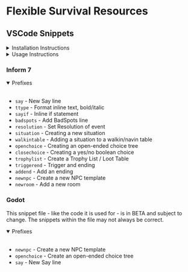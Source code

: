 # Flexible Survival Resources
## VSCode Snippets
<details>
<summary>Installation Instructions</summary>
<br>

Installation instructions:
1: Download the RAW snippet .json from this repository
2: Place the .json file in `%AppData%\Code\User\snippets` (merge or replace files if needed)
3: Ensure VSCode setting `editor.tabCompletion` is set to `onlySnippets` or `on`

**DO NOT PULL THIS REPOSITORY INTO YOUR SNIPPETS FOLDER**, snippets are not the only files that will be in this repository, and pulling the entire repo into your VSCode User Snippets folder could potentially cause issues!

</details>
<details>
<summary>Usage Instructions</summary>
<br>

1: Type the snippet prefix - i.e. `situation` - where you're wanting to insert the snippet
2: As you're typing, the snippet should eventually appear in the context menu. Once you've found it, hit tab on your keyboard to insert the snippet

Once the snippet is inserted, your cursor will be automatically moved to preset tabstops, sometimes selecting predefined text. Hitting tab again will move you to the next tabstop, until the snippet is finished. You can cancel this at any time by hitting escape, or manually moving the cursor.

Some snippets will have multiple-choice presets, these will show a context menu when you reach them. To select from the menu, use your mouse to scroll and click an option. Hitting tab without selecting any option will default to the first option in the list.

Feel free to offer suggestions for snippets to add.

</details>

### Inform 7
<details open>
<summary>Prefixes</summary>
<br>

- `say` - New Say line
- `ttype` - Format inline text, bold/italic
- `sayif` - Inline if statement
- `badspots` - Add BadSpots line
- `resolution` - Set Resolution of event
- `situation` - Creating a new situation
- `walkintable` - Adding a situation to a walkin/navin table
- `openchoice` - Creating an open-ended choice tree
- `closechoice` - Creating a yes/no boolean choice
- `trophylist` - Create a Trophy List / Loot Table
- `triggerend` - Trigger and ending
- `addend` - Add an ending
- `newnpc` - Create a new NPC template
- `newroom` - Add a new room

</details>

### Godot
This snippet file - like the code it is used for - is in BETA and subject to change. The snippets within the file may not always be correct.

<details open>
<summary>Prefixes</summary>
<br>

- `newnpc` - Create a new NPC template
- `openchoice` - Create an open-ended choice tree
- `say` - New Say line

</details>


